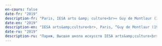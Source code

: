 ```yaml
---
en-cours: false
date-fr: "2019"
description-fr: "Paris, IESA arts &amp; culture<br>« Guy de Montlaur (1918-1977) C’était une guerre étrange ! »<br>Campus de l’innovation culturelle, 1 cité Griset, 75011 Paris.<br>À l’occasion du colloque L&#39;art et la guerre dans l&#39;histoire de l&#39;avant-garde (1909-2019) organisé par l’IESA arts&amp;culture et l’Université Paris8 « Littérature, Histoires, Esthétique »."
date-en: "2019"
description-en: "IESA arts&amp;culture<br>, Paris, “Guy de Montlaur (1918-1977), It was a strange war!”<br>April 1st to 5th, 2019, Campus de l’Innovation Culturelle, 1 cité Griset, 75011 Paris.<br>The exhibition is held during the conference “ Art and War in the history of avant-garde (1909-2019)” organized by IESA arts&amp;culture (Paris) and Paris8 University, “Literature, Histories, Esthetics”"
date-ru: "2019"
description-ru: "Париж, Высшая школа искусств IESA arts&amp;culture<br>“Ги де Монлор (1918-1977). Это была странная война!”<br>С 1 по 5 апреля, 2019, Campus de l’Innovation Culturelle, 1 cité Griset, 75011 Paris.<br>Выставка в рамках медународной научной конференции “L’art et la guerre dans l’histoire de l’avant-garde (1909-2019)”, организована Высшей школой искусств IESA art & culture и Университетом Париж 8"
---
```

